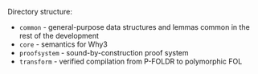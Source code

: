 Directory structure:
- `common` - general-purpose data structures and lemmas common in the rest of the development
- `core` - semantics for Why3
- `proofsystem` - sound-by-construction proof system
- `transform` - verified compilation from P-FOLDR to polymorphic FOL
